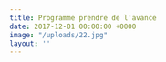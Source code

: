 ```yaml
---
title: Programme prendre de l'avance
date: 2017-12-01 00:00:00 +0000
image: "/uploads/22.jpg"
layout: ''
---
```

